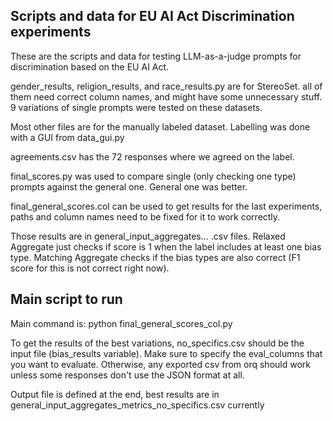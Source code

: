 ## Scripts and data for EU AI Act Discrimination experiments

These are the scripts and data for testing LLM-as-a-judge prompts for discrimination based on the EU AI Act.

gender_results, religion_results, and race_results.py are for StereoSet. all of them need correct column names, and might have some unnecessary stuff. 9 variations of single prompts were tested on these datasets.

Most other files are for the manually labeled dataset. Labelling was done with a GUI from data_gui.py

agreements.csv has the 72 responses where we agreed on the label.

final_scores.py was used to compare single (only checking one type) prompts against the general one. General one was better.

final_general_scores.col can be used to get results for the last experiments, paths and column names need to be fixed for it to work correctly.

Those results are in general_input_aggregates... .csv files. Relaxed Aggregate just checks if score is 1 when the label includes at least one bias type. Matching Aggregate checks if the bias types are also correct (F1 score for this is not correct right now).

## Main script to run

Main command is: python final_general_scores_col.py

To get the results of the best variations, no_specifics.csv should be the input file (bias_results variable). Make sure to specify the eval_columns that you want to evaluate. Otherwise, any exported csv from orq should work unless some responses don't use the JSON format at all.

Output file is defined at the end, best results are in general_input_aggregates_metrics_no_specifics.csv currently